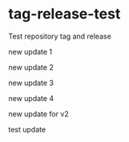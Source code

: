 # tag-release-test
Test repository tag and release

new update 1

new update 2

new update 3

new update 4

new update for v2

test update
